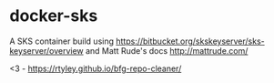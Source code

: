 # docker-sks
A SKS container build using https://bitbucket.org/skskeyserver/sks-keyserver/overview and Matt Rude's docs http://mattrude.com/

<3 - https://rtyley.github.io/bfg-repo-cleaner/

